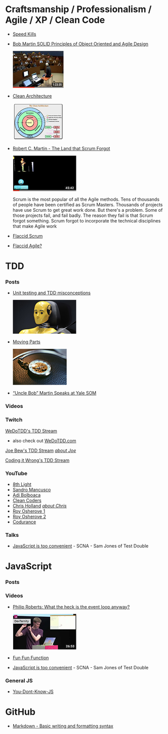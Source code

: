 # Craftsmanship / Professionalism / Agile / XP / Clean Code
- <a href="https://sites.google.com/site/unclebobconsultingllc/speed-kills" target="blank">Speed Kills
- [Bob Martin SOLID Principles of Object Oriented and Agile Design](https://www.youtube.com/watch?v=TMuno5RZNeE&t=2180s)

    <img src="images/solid-yale.png" width="160" height="117" title="Land That Scrum Forgot Keynote">

- <a href="https://8thlight.com/blog/uncle-bob/2012/08/13/the-clean-architecture.html" target="blank">Clean Architecture</a>

    <img src="images/clean-architecture.jpg" width="160" height="118" title="Land That Scrum Forgot Keynote">

- <a href="https://www.youtube.com/watch?v=hG4LH6P8Syk" target="blank">Robert C. Martin - The Land that Scrum Forgot</a>

    <img src="images/land-that-scrum-forgot.png" width="200" height="113" title="Land That Scrum Forgot Keynote">

    Scrum is the most popular of all the Agile methods. Tens of thousands of people have been certified as Scrum Masters. Thousands of projects have use Scrum to get great work done. But there's a problem. Some of those projects fail, and fail badly. The reason they fail is that Scrum forgot something. Scrum forgot to incorporate the technical disciplines that make Agile work
- [Flaccid Scrum](https://martinfowler.com/bliki/FlaccidScrum.html)
- [Flaccid Agile?](https://medium.com/@marko.bjelac/flaccid-agile-308be2982174)

# TDD

### Posts
- <a href="https://www.linkedin.com/pulse/unit-testing-tdd-misconceptions-marko-bjelac" target="blank">Unit testing and TDD misconceptions</a>

    <img src="images/tdd-misconceptions.png" width="200" height="107" title="Land That Scrum Forgot Keynote">

- <a href="http://bit.ly/parts-moving" target="blank">Moving Parts</a>

    <img src="images/tdd-moving-parts.png" width="170" height="114" title="Land That Scrum Forgot Keynote">


- <a href="https://som.yale.edu/news/2014/09/uncle-bob-martin-speaks-yale-som" target="blank">“Uncle Bob” Martin Speaks at Yale SOM</a>

### Videos


### Twitch
[WeDoTDD's TDD Stream](https://www.twitch.tv/wedotdd)
- also check out [WeDoTDD.com](WeDoTDD.com)

[Joe Bew's TDD Stream](https://www.twitch.tv/videos/295109802) <span style="font-size: 10">*[about Joe](https://joebew42.github.io/twitch/about/)*</a>

[Coding it Wrong's TDD Stream](https://www.twitch.tv/videos/295562825)

### YouTube

- [8th Light](https://www.youtube.com/channel/UClJNsSHF9yR-MU4v-VosZ1A/videos)
- [Sandro Mancusco](https://www.youtube.com/user/sandromancuso/videos)
- [Adi Bolboaca](https://www.youtube.com/channel/UC7H7P2tu2i3Wnz-ZBdnO13Q)
- [Clean Coders](https://www.youtube.com/user/cleancoders/videos)
- [Chris Holland](https://www.youtube.com/channel/UCtGq0kpqgpc83ShN_rZQFbA) <span style="font-size: 10">*[about Chris](https://twitter.com/chrisholland)*</a>
- [Roy Osherove 1](https://www.youtube.com/channel/UCM9Jz0z1IXlgGy_CY3wGRWA)
- [Roy Osherove 2](https://www.youtube.com/channel/UCuDFkDK8Y_CQFV2zPHfhWIQ?pbjreload=10)
- [Codurance](https://www.youtube.com/channel/UCacyhBPMQpC4Vi-WqtrRpBw)

### Talks
- [JavaScript is too convenient](https://vimeo.com/267418198?activityReferer=1) -  SCNA - Sam Jones of Test Double

# JavaScript
### Posts
### Videos
- [Philip Roberts: What the heck is the event loop anyway?](https://www.youtube.com/watch?v=8aGhZQkoFbQ)

    <img src="images/what-is-the-js-even-loop.png" width="200" height="113" title="Land That Scrum Forgot Keynote">

- [Fun Fun Function](https://www.youtube.com/channel/UCO1cgjhGzsSYb1rsB4bFe4Q)
- [JavaScript is too convenient](https://vimeo.com/267418198?activityReferer=1) -  SCNA - Sam Jones of Test Double

### General JS
- [You-Dont-Know-JS](https://github.com/getify/You-Dont-Know-JS)
# GitHub
- [Markdown - Basic writing and formatting syntax](https://help.github.com/articles/basic-writing-and-formatting-syntax/)


